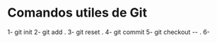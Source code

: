 # Comandos utiles de Git

1- git init
2- git add .
3- git reset .
4- git commit
5- git checkout -- .
6-